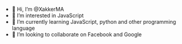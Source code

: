 - 👋 Hi, I’m @XakkerMA
- 👀 I’m interested in JavaScript
- 🌱 I’m currently learning JavaScript, python and other programming language
- 💞️ I’m looking to collaborate on Facebook and Google

<!---
XakkerMA/XakkerMA is a ✨ special ✨ repository because its `README.md` (this file) appears on your GitHub profile.
You can click the Preview link to take a look at your changes.
--->

